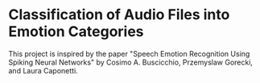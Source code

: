 # Classification of Audio Files into Emotion Categories

This project is inspired by the paper "Speech Emotion Recognition Using Spiking
Neural Networks" by Cosimo A. Buscicchio, Przemyslaw Gorecki, and Laura Caponetti. 